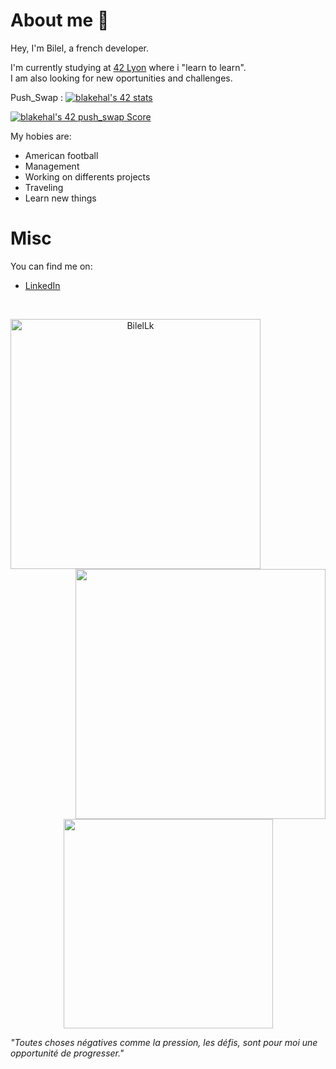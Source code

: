# About me 👋
Hey, I'm Bilel, a french developer.

I'm currently studying at [42 Lyon](https://42lyon.fr/) where i "learn to learn".<br>
I am also looking for new oportunities and challenges.

Push_Swap : [![blakehal's 42 stats](https://badge42.vercel.app/api/v2/cldh7pjzj00350fkxdi7b9a6e/stats?cursusId=21&coalitionId=303)](https://github.com/JaeSeoKim/badge42)

[![blakehal's 42 push_swap Score](https://badge42.vercel.app/api/v2/cldh7pjzj00350fkxdi7b9a6e/project/2904575)](https://github.com/JaeSeoKim/badge42)

My hobies are:
- American football
- Management
- Working on differents projects
- Traveling
- Learn new things

# Misc
You can find me on:
- [LinkedIn](https://www.linkedin.com/in/bilel-lakehal/)

<br>
<p align=center>
  <div align=center>
    <a href="https://github.com/denvercoder1/github-readme-streak-stats" title="Go to Source">
      <img align="left" width=400 src="https://streak-stats.demolab.com/?user=BilelLk&theme=monokai-metallian&hide_border=true" alt="BilelLk" />
    </a>
    <a href="https://github.com/BilelLk/github-readme-stats" title="Go to Source">
      <img align="right" width=400 src="https://github-readme-stats.vercel.app/api?username=BilelLk&show_icons=true&include_all_commits=true&count_private=true&theme=react&hide_border=true&bg_color=1F222E&title_color=F85D7F&icon_color=F8D866" />
    </a>
  </div>
  <br><br><br><br><br><br><br><br>
  <div align=center>
    <a href="https://github.com/anuraghazra/github-readme-stats">
      <img width=335 align="center" src="https://github-readme-stats.vercel.app/api/top-langs/?username=BilelLk&langs_count=8&layout=compact&include_all_commits=true&count_private=true&theme=react&hide_border=true&bg_color=1F222E&title_color=F85D7F&icon_color=F8D866&hide=Jupyter%20Notebook" />
    </a>
  </div>
</p>

*"Toutes choses négatives comme la pression, les défis, sont pour moi une opportunité de progresser."*
